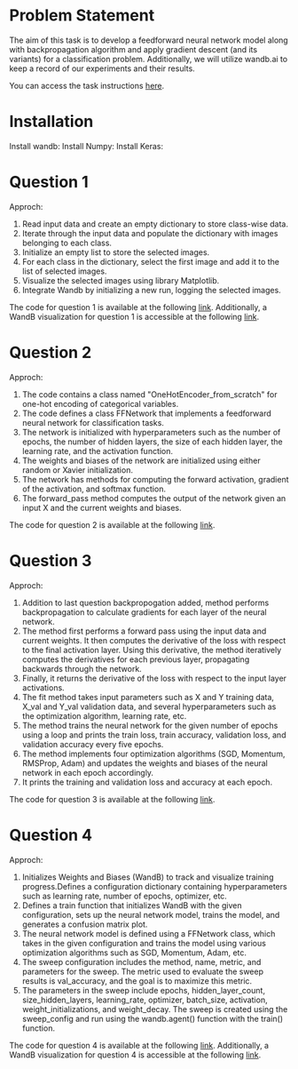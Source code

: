 # Problem Statement

The aim of this task is to develop a feedforward neural network model along with backpropagation algorithm and apply gradient descent (and its variants) for a classification problem. Additionally, we will utilize wandb.ai to keep a record of our experiments and their results.

You can access the task instructions [here](https://wandb.ai/cs6910_2023/A1/reports/CS6910-Assignment-1--VmlldzozNTI2MDc5).


# Installation

Install wandb: 
Install Numpy: 
Install Keras:

# Question 1
Approch:
1. Read input data and create an empty dictionary to store class-wise data.
2. Iterate through the input data and populate the dictionary with images belonging to each class.
3. Initialize an empty list to store the selected images.
4. For each class in the dictionary, select the first image and add it to the list of selected images.
5. Visualize the selected images using library Matplotlib.
6. Integrate Wandb by initializing a new run, logging the selected images.

The code for question 1 is available at the following [link](https://github.com/swapnilmn/Assignment_1-CS6910/blob/master/Assignment_1_Q1.ipynb). Additionally, a WandB visualization for question 1 is accessible at the following [link](https://wandb.ai/ed22s009/Question_1_?workspace=user-ed22s009).

# Question 2
Approch:
1. The code contains a class named "OneHotEncoder_from_scratch" for one-hot encoding of categorical variables.
2. The code defines a class FFNetwork that implements a feedforward neural network for classification tasks.
3. The network is initialized with hyperparameters such as the number of epochs, the number of hidden layers, the size of each hidden layer, the learning rate, and the activation function.
4. The weights and biases of the network are initialized using either random or Xavier initialization.
5. The network has methods for computing the forward activation, gradient of the activation, and softmax function.
6. The forward_pass method computes the output of the network given an input X and the current weights and biases.

The code for question 2 is available at the following [link](https://github.com/swapnilmn/Assignment_1-CS6910/blob/master/Question_2ipynb.ipynb).

# Question 3
Approch:
1. Addition to last question backpropogation added, method performs backpropagation to calculate gradients for each layer of the neural network.
2. The method first performs a forward pass using the input data and current weights. It then computes the derivative of the loss with respect to the final activation layer. Using this derivative, the method iteratively computes the derivatives for each previous layer, propagating backwards through the network.
3. Finally, it returns the derivative of the loss with respect to the input layer activations.
4. The fit method takes input parameters such as X and Y training data, X_val and Y_val validation data, and several hyperparameters such as the optimization algorithm, learning rate, etc.
5. The method trains the neural network for the given number of epochs using a loop and prints the train loss, train accuracy, validation loss, and validation accuracy every five epochs.
6. The method implements four optimization algorithms (SGD, Momentum, RMSProp, Adam) and updates the weights and biases of the neural network in each epoch accordingly.
5. It prints the training and validation loss and accuracy at each epoch.

The code for question 3 is available at the following [link](https://github.com/swapnilmn/Assignment_1-CS6910/blob/master/Question_3.ipynb).

# Question 4
Approch:
1. Initializes Weights and Biases (WandB) to track and visualize training progress.Defines a configuration dictionary containing hyperparameters such as learning rate, number of epochs, optimizer, etc.
2. Defines a train function that initializes WandB with the given configuration, sets up the neural network model, trains the model, and generates a confusion matrix plot.
3. The neural network model is defined using a FFNetwork class, which takes in the given configuration and trains the model using various optimization algorithms such as SGD, Momentum, Adam, etc.
4. The sweep configuration includes the method, name, metric, and parameters for the sweep. The metric used to evaluate the sweep results is val_accuracy, and the goal is to maximize this metric.
5. The parameters in the sweep include epochs, hidden_layer_count, size_hidden_layers, learning_rate, optimizer, batch_size, activation, weight_initializations, and weight_decay. The sweep is created using the sweep_config and run using the wandb.agent() function with the train() function.

The code for question 4 is available at the following [link](https://github.com/swapnilmn/Assignment_1-CS6910/blob/master/Assignment_1_Question4.ipynb). Additionally, a WandB visualization for question 4 is accessible at the following [link](https://wandb.ai/ed22s009/Question_4_Best_Model/reports/Question-4--VmlldzozNzA5ODcx).
